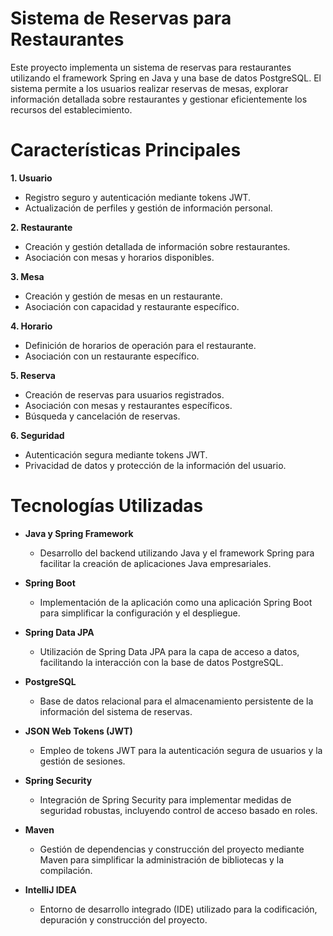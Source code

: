 # Sistema de Reservas para Restaurantes

Este proyecto implementa un sistema de reservas para restaurantes utilizando el framework Spring en Java y una base de datos PostgreSQL. El sistema permite a los usuarios realizar reservas de mesas, explorar información detallada sobre restaurantes y gestionar eficientemente los recursos del establecimiento.

# Características Principales

**1. Usuario**
   - Registro seguro y autenticación mediante tokens JWT.
   - Actualización de perfiles y gestión de información personal.

**2. Restaurante**
   - Creación y gestión detallada de información sobre restaurantes.
   - Asociación con mesas y horarios disponibles.

**3. Mesa**
   - Creación y gestión de mesas en un restaurante.
   - Asociación con capacidad y restaurante específico.

**4. Horario**
   - Definición de horarios de operación para el restaurante.
   - Asociación con un restaurante específico.

**5. Reserva**
   - Creación de reservas para usuarios registrados.
   - Asociación con mesas y restaurantes específicos.
   - Búsqueda y cancelación de reservas.

**6. Seguridad**
   - Autenticación segura mediante tokens JWT.
   - Privacidad de datos y protección de la información del usuario.
     
# Tecnologías Utilizadas
- **Java y Spring Framework**
   - Desarrollo del backend utilizando Java y el framework Spring para facilitar la creación de aplicaciones Java empresariales.
     
- **Spring Boot**
   - Implementación de la aplicación como una aplicación Spring Boot para simplificar la configuración y el despliegue.
     
- **Spring Data JPA**
   - Utilización de Spring Data JPA para la capa de acceso a datos, facilitando la interacción con la base de datos PostgreSQL.
  
- **PostgreSQL**
   - Base de datos relacional para el almacenamiento persistente de la información del sistema de reservas.

- **JSON Web Tokens (JWT)**
   - Empleo de tokens JWT para la autenticación segura de usuarios y la gestión de sesiones.

- **Spring Security**
   - Integración de Spring Security para implementar medidas de seguridad robustas, incluyendo control de acceso basado en roles.
     
- **Maven**
   - Gestión de dependencias y construcción del proyecto mediante Maven para simplificar la administración de bibliotecas y la compilación.
     
- **IntelliJ IDEA**
   - Entorno de desarrollo integrado (IDE) utilizado para la codificación, depuración y construcción del proyecto.
